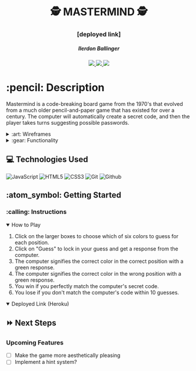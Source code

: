 <div align="center">
   <h1>🕵️ MASTERMIND 🕵️</h1>
   <h3>[deployed link]</h3>
   <h5>Ilerdon Ballinger</h5>                             
   <a href="[github page]" target="_blank">
      <img src="https://img.shields.io/badge/-Portfolio:_user.github.io-darkgreen?style=flat&logo=medium"/>
   </a>
   <a href="https://www.linkedin.com/in/ilerdon-ballinger/" target="_blank">
      <img src="https://img.shields.io/badge/-linkedin.com/in/user-blue?style=flat&``logo=Linkedin&logoColor=white">
   </a> 
   <a href="mailto:ilerdonballinger@gmail.com" target="_blank">
      <img src="https://img.shields.io/badge/-user@gmail.com-c14438?style=flat&logo=Gmail&``logoColor=white">
   </a>
<!--    <a href="https://medium.com/@user">
      <img src="https://img.shields.io/badge/-medium.com/@user-black?style=flat&logo=medium">
   </a> -->
</div>

<h1>:pencil: Description</h1>
<p>Mastermind is a code-breaking board game from the 1970's that evolved from a much older pencil-and-paper game that has existed for over a century. The computer will automatically create a secret code, and then the player takes turns suggesting possible passwords.</p>

<details>
<summary> :art: Wireframes</summary>
| Description | Screenshot |
|------------ | ------------|
| <h3 align="center">Game</h3> | <img src="https://github.com/iballinger/Mastermind/blob/main/Wireframe.png?raw=true" width="700"/> |
</details>

<details>
<summary> :gear: Functionality</summary>
| Description | Screenshot |
|------------ | ------------|
| <h3 align="center">Game in Progress</h3> | <img src="" width="700"/> |
</details>

## :computer: Technologies Used

![JavaScript](https://img.shields.io/badge/-JavaScript-333?style=flat&logo=javascript) 
![HTML5](https://img.shields.io/badge/-HTML5-333?style=flat&logo=html5)
![CSS3](https://img.shields.io/badge/-CSS-333?style=flat&logo=css3)
![Git](https://img.shields.io/badge/-Git-333?style=flat&logo=git)
![Github](https://img.shields.io/badge/-GitHub-333?style=flat&logo=github)

<h2> :atom_symbol: Getting Started </h2>

<h3> :calling: Instructions </h3>
<details open>
<summary>How to Play</summary>
<ol>
<li>Click on the larger boxes to choose which of six colors to guess for each position.</li>
<li>Click on "Guess" to lock in your guess and get a response from the computer.</li>
<li>The computer signifies the correct color in the correct position with a green response.</li>
<li>The computer signifies the correct color in the wrong position with a green response.</li>
<li>You win if you perfectly match the computer's secret code.</li>
<li>You lose if you don't match the computer's code within 10 guesses.</li>
</ol>
</details>

<details open>   
<summary>Deployed Link (Heroku)</summary>
<a href="[game link]"></a>
</details>

## :fast_forward: Next Steps   

### Upcoming Features

- [ ] Make the game more aesthetically pleasing
- [ ] Implement a hint system?
